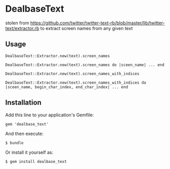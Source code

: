 # DealbaseText

stolen from https://github.com/twitter/twitter-text-rb/blob/master/lib/twitter-text/extractor.rb to extract screen names from any given text


## Usage

    DealbaseText::Extractor.new(text).screen_names
    
    DealbaseText::Extractor.new(text).screen_names do |sceen_name| ... end
    
    DealbaseText::Extractor.new(text).screen_names_with_indices
    
    DealbaseText::Extractor.new(text).screen_names_with_indices do |sceen_name, begin_char_index, end_char_index| ... end


## Installation

Add this line to your application's Gemfile:

    gem 'dealbase_text'

And then execute:

    $ bundle

Or install it yourself as:

    $ gem install dealbase_text
